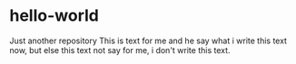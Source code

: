 # hello-world
Just another repository
This is text for me and he say what i write this text now, 
but else this text not say for me, i don't write this text.
